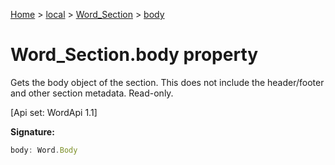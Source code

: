 [Home](./index) &gt; [local](local.md) &gt; [Word\_Section](local.word_section.md) &gt; [body](local.word_section.body.md)

# Word\_Section.body property

Gets the body object of the section. This does not include the header/footer and other section metadata. Read-only. 

 \[Api set: WordApi 1.1\]

**Signature:**
```javascript
body: Word.Body
```
